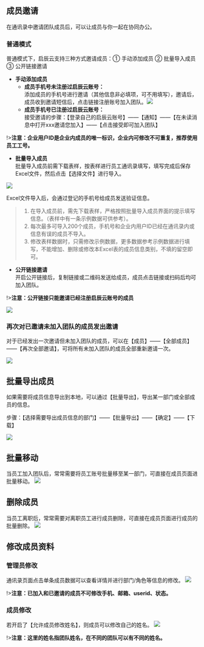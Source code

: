 ## 成员邀请
在通讯录中邀请团队成员后，可以让成员与你一起在协同办公。

### 普通模式
普通模式下，启辰云支持三种方式邀请成员：① 手动添加成员 ② 批量导入成员 ③ 公开链接邀请

<!-- ![](../img/5-1i1.gif) -->

* **手动添加成员**<br/>
	* **成员手机号未注册过启辰云账号：**<br/>添加成员的手机号进行邀请（其他信息非必填项，可不用填写），邀请后，成员收到邀请短信后，点击链接注册账号加入团队。![](../img/5-1i2.png)<br/>
	* **成员手机号已注册过启辰云账号：**<br/>接受邀请的步骤：【登录自己的启辰云账号】——【通知】——【在未读消息中打开xxx邀请您加入】——【点击接受即可加入团队】

!>**注意：企业用户ID是企业内成员的唯一标识，企业内可修改不可重复，推荐使用员工工号。**

* **批量导入成员**<br>
批量导入成员前需下载表样，按表样进行员工通讯录填写，填写完成后保存Excel文件，然后点击【选择文件】进行导入。

![](../img/5-1i3.png)<br/>

Excel文件导入后，会通过登记的手机号给成员发送验证信息。

>1. 在导入成员前，需先下载表样，严格按照批量导入成员界面的提示填写信息。（表样中有一条示例数据可供参考）。<br/>
>2. 每次最多可导入200个成员，手机号和企业内用户ID已经在通讯录内或信息有误的成员不导入。<br/>
>3. 修改表样数据时，只需修改示例数据，更多数据参考示例数据进行填写，不能增加、删除或修改本Excel表的成员信息类别，不填的留空即可。

* **公开链接邀请**<br>
开启公开链接后，复制链接或二维码发送给成员，成员点击链接或扫码后均可加入团队。

!>**注意：公开链接只能邀请已经注册启辰云账号的成员**

![](../img/5-1i4.png)

### 再次对已邀请未加入团队的成员发出邀请
对于已经发出一次邀请但未加入团队的成员，可以在【成员】——【全部成员】——【再次全部邀请】，可将所有未加入团队的成员全部重新邀请一次。

![](../img/5-1i5.png)

## 批量导出成员
如果需要将成员信息导出到本地，可以通过【批量导出】，导出某一部门或全部成员的信息。

步骤：【选择需要导出成员信息的部门】——【批量导出】——【确定】——【下载】

![](../img/5-1i6.gif)

## 批量移动
当员工加入团队后，常常需要将员工账号批量移至某一部门，可直接在成员页面进批量移动。
![](../img/5-1i7.gif)

## 删除成员
当员工离职后，常常需要对离职员工进行成员删除，可直接在成员页面进行成员的批量删除。
![](../img/5-1i8.png)

## 修改成员资料
### 管理员修改
通讯录页面点击单条成员数据可以查看详情并进行部门/角色等信息的修改。
![](../img/5-1i9.gif)

!>**注意：已加入和已邀请的成员不可修改手机、邮箱、userid、状态。**

### 成员修改
若开启了【允许成员修改姓名】，则成员可以修改自己的姓名。
![](../img/5-1i10.png)

!>**注意：这里的姓名指团队姓名，在不同的团队可以有不同的姓名。**
